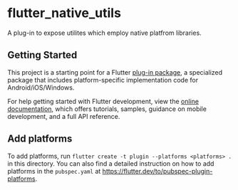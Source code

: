 # flutter_native_utils

A plug-in to expose utilites which employ native platfrom libraries.

## Getting Started

This project is a starting point for a Flutter
[plug-in package](https://flutter.dev/to/develop-plugins),
a specialized package that includes platform-specific implementation code for
Android/iOS/Windows.

For help getting started with Flutter development, view the
[online documentation](https://docs.flutter.dev), which offers tutorials,
samples, guidance on mobile development, and a full API reference.

## Add platforms

To add platforms, run `flutter create -t plugin --platforms <platforms> .` in this directory.
You can also find a detailed instruction on how to add platforms in the `pubspec.yaml` at https://flutter.dev/to/pubspec-plugin-platforms.
